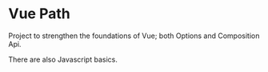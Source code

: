 # Vue Path

Project to strengthen the foundations of Vue; both Options and Composition Api.

There are also Javascript basics.